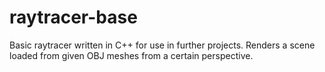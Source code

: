 # raytracer-base
Basic raytracer written in C++ for use in further projects.
Renders a scene loaded from given OBJ meshes from a certain perspective.